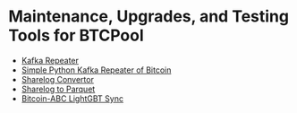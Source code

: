 Maintenance, Upgrades, and Testing Tools for BTCPool
==================

* [Kafka Repeater](./kafka_repeater/)
* [Simple Python Kafka Repeater of Bitcoin](./bitcoin/master_branch_helper/)
* [Sharelog Convertor](./share_convertor/)
* [Sharelog to Parquet](./sharelog_to_parquet/)
* [Bitcoin-ABC LightGBT Sync](./bitcoin/gbtsync/)
